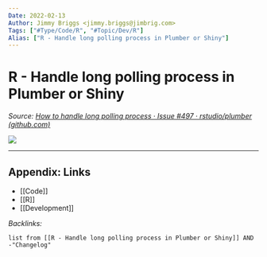 ```yaml
---
Date: 2022-02-13
Author: Jimmy Briggs <jimmy.briggs@jimbrig.com>
Tags: ["#Type/Code/R", "#Topic/Dev/R"]
Alias: ["R - Handle long polling process in Plumber or Shiny"]
---
```


# R - Handle long polling process in Plumber or Shiny

*Source: [How to handle long polling process · Issue #497 · rstudio/plumber (github.com)](https://github.com/rstudio/plumber/issues/497)*

![](https://i.imgur.com/fHkEXC4.png)



***

## Appendix: Links

- [[Code]]
- [[R]]
- [[Development]]

*Backlinks:*

```dataview
list from [[R - Handle long polling process in Plumber or Shiny]] AND -"Changelog"
```